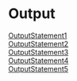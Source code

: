# Output
[OutputStatement1](https://github.com/akhifasheik/AdvancedJava/blob/main/JDBC8c-InsertEmployee/Emp8c1.png)<br>
[OutputStatement2](https://github.com/akhifasheik/AdvancedJava/blob/main/JDBC8c-InsertEmployee/Emp8c2.png)<br>
[OutputStatement3](https://github.com/akhifasheik/AdvancedJava/blob/main/JDBC8c-InsertEmployee/Emp8c3.png)<br>
[OutputStatement4](https://github.com/akhifasheik/AdvancedJava/blob/main/JDBC8c-InsertEmployee/Emp8c4.png)<br>
[OutputStatement5](https://github.com/akhifasheik/AdvancedJava/blob/main/JDBC8c-InsertEmployee/Emp8c5.png)<br>
